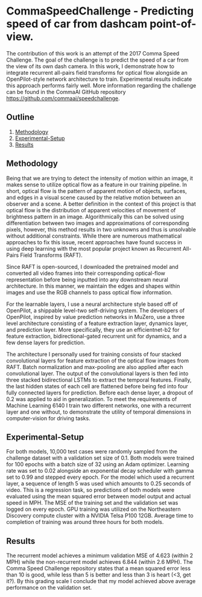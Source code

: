 # CommaSpeedChallenge - Predicting speed of car from dashcam point-of-view.

The contribution of this work is an attempt of the 2017 Comma Speed Challenge. The goal of the challenge is to predict the speed of a car from the view of its own dash camera. In this work, I demonstrate how to integrate recurrent all-pairs field transforms for optical flow alongside an OpenPilot-style network architecture to train. Experimental results indicate this approach performs fairly well. More information regarding the challenge can be found in the CommaAI GitHub repository https://github.com/commaai/speedchallenge.


## Outline
1. [Methodology](#Methodology)
2. [Experimental-Setup](#Experimental-Setup)
3. [Results](#Results)

## Methodology
Being that we are trying to detect the intensity of motion within an image, it makes sense to utilize optical flow as a feature in our training pipeline. In short, optical flow is the pattern of apparent motion of objects, surfaces, and edges in a visual scene caused by the relative motion between an observer and a scene. A better definition in the context of this project is that optical flow is the distribution of apparent velocities of movement of brightness pattern in an image. Algorithmically this can be solved using differentiation between two images and approximations of corresponding pixels, however, this method results in two unknowns and thus is unsolvable without additional constraints. While there are numerous mathematical approaches to fix this issue, recent approaches have found success in using deep learning with the most popular project known as Recurrent All-Pairs Field Transforms (RAFT).

Since RAFT is open-sourced, I downloaded the pretrained model and converted all video frames into their corresponding optical-flow representation before being inputted into any downstream neural architecture. In this manner, we maintain the edges and shapes within images and use the RGB channels to pass optical flow information.

For the learnable layers, I use a neural architecture style based off of OpenPilot, a shippable level-two self-driving system. The developers of OpenPilot, inspired by value prediction networks in MuZero, use a three level architecture consisting of a feature extraction layer, dynamics layer, and prediction layer. More specifically, they use an efficientnet-b2 for feature extraction, bidirectional-gated recurrent unit for dynamics, and a few dense layers for prediction. 

The architecture I personally used for training consists of four stacked convolutional layers for feature extraction of the optical flow images from RAFT. Batch normalization and max-pooling are also applied after each convolutional layer. The output of the convolutional layers is then fed into three stacked bidirectional LSTMs to extract the temporal features. Finally, the last hidden states of each cell are flattened before being fed into four fully connected layers for prediction. Before each dense layer, a dropout of 0.2 was applied to aid in generalization. To meet the requirements of Machine Learning 6140 I train two different networks, one with a recurrent layer and one without, to demonstrate the utility of temporal dimensions in computer-vision for driving tasks. 

## Experimental-Setup
For both models, 10,000 test cases were randomly sampled from the challenge dataset with a validation set size of 0.1. Both models were trained for 100 epochs with a batch size of 32 using an Adam optimizer. Learning rate was set to 0.02 alongside an exponential decay scheduler with gamma set to 0.99 and stepped every epoch. For the model which used a recurrent layer, a sequence of length 5 was used which amounts to 0.25 seconds of video. This is a regression task, so predictions of both models were evaluated using the mean squared error between model output and actual speed in MPH. The MSE of the training set and the validation set was logged on every epoch. GPU training was utilized on the Northeastern Discovery compute cluster with a NVIDIA Telsa P100 12GB. Average time to completion of training was around three hours for both models.

## Results
The recurrent model achieves a minimum validation MSE of 4.623 (within 2 MPH) while the non-recurrent model achieves 6.844 (within 2.6 MPH). The Comma Speed Challenge repository states that a mean squared error less than 10 is good, while less than 5 is better and less than 3 is heart (<3, get it?). By this grading scale I conclude that my model achieved above average performance on the validation set. 
